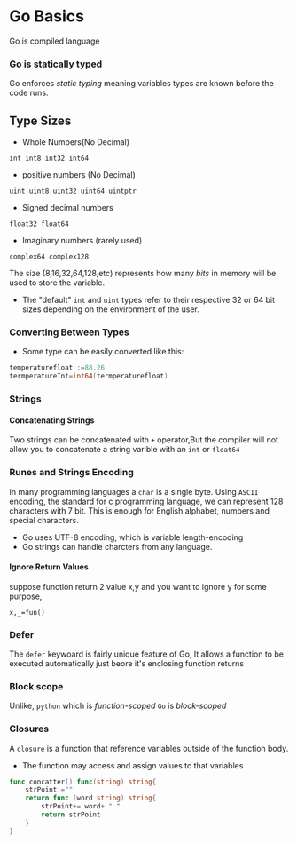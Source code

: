 # Go Basics

Go is compiled language

### Go is statically typed 

Go enforces *static typing* meaning variables types are known before the code runs.

## Type Sizes

- Whole Numbers(No Decimal)

```
int int8 int32 int64
```

- positive numbers (No Decimal)

```
uint uint8 uint32 uint64 uintptr
```

- Signed decimal numbers  

```
float32 float64
```

- Imaginary numbers (rarely used)

```
complex64 complex128
```

The size (8,16,32,64,128,etc) represents how many *bits* in memory will be used to store the variable. 

- The "default" `int` and `uint` types refer to their respective 32 or 64 bit sizes depending on the environment of the user.

### Converting Between Types

- Some type can be easily converted like this:

```go
temperaturefloat :=88.26
termperatureInt=int64(termperaturefloat)
```

### Strings

#### Concatenating Strings

Two strings can be concatenated with `+` operator,But the compiler will not allow you to concatenate a string varible with an `int` or `float64`

### Runes and Strings Encoding

In many programming languages a `char` is a single byte. Using `ASCII` encoding, the standard for c programming language, we can represent 128 characters with 7 bit. This is enough for English alphabet, numbers and special characters.

- Go uses UTF-8 encoding, which is variable length-encoding
- Go strings can handle charcters from any language.

#### Ignore Return Values

suppose function return 2 value x,y and you want to ignore y for some purpose,

`x,_=fun()`


### Defer

The `defer` keywoard is fairly unique feature of Go, It allows a function to be executed automatically just beore it's enclosing function returns

### Block scope

Unlike, `python` which is *function-scoped* `Go` is *block-scoped*

### Closures

A `closure` is a function that reference variables outside of the function body. 

- The function may access and assign values to that variables 

```go
func concatter() func(string) string{
    strPoint:=""
    return func (word string) string{
        strPoint+= word+ " "
        return strPoint
    }
}
```
